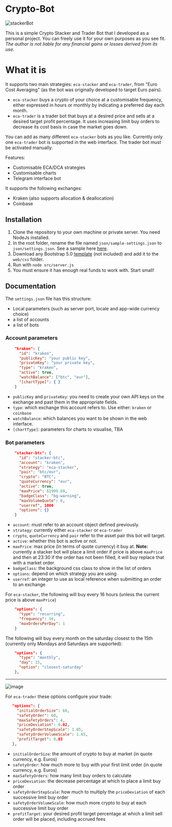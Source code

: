 # Crypto-Bot
![stackerBot](https://github.com/Nomad-Soul/Crypto-Bot/assets/167021470/20bc0bc6-13a2-472e-99d2-e52157aaeaa1)

This is a simple Crypto Stacker and Trader Bot that I developed as a personal project. You can freely use it for your own purposes as you see fit. _The author is not liable for any financial gains or losses derived from its use._

# What it is
It supports two main strategies: `eca-stacker` and `eca-trader`, from "Euro Cost Averaging" (as the bot was originally developed to target Euro pairs). 

* `eca-stacker` buys a crypto of your choice at a customisable frequency, either expressed in hours or monthly by indicating a preferred day each month.
* `eca-trader` is a trader bot that buys at a desired price and sells at a desired target profit percentage. It uses increasing limit buy orders to decrease its cost basis in case the market goes down.

You can add as many different `eca-stacker` bots as you like. Currently only one `eca-trader` bot is supported in the web interface. The trader bot must be activated manually.

Features:
* Customisable ECA/DCA strategies
* Customisable charts
* Telegram interface bot
  
It supports the following exchanges:
* Kraken (also supports allocation & deallocation)
* Coinbase

## Installation
1. Clone the repository to your own machine or private server. You need NodeJs installed.
2. In the root folder, rename the file named `json/sample-settings.json` to `json/settings.json`. See a sample here [here](json/sample-settings.json).
3. Download any Bootstrap 5.0 [template](https://bootswatch.com/darkly/) (not included) and add it to the `web/css` folder.
4. Run with `node src/server.js`
5. You must ensure it has enough real funds to work with. Start small!

## Documentation
The `settings.json` file has this structure:
* Local parameters (such as server port, locale and app-wide currency choice)
* a list of accounts
* a list of bots

### Account parameters
```json
    "kraken": {
      "id": "kraken",
      "publicKey": "your public key",
      "privateKey": "your private key",
      "type": "kraken",
      "active": true,
      "watchBalance": ["btc", "eur"],
      "[chartType]": { }
    }
```
* `publicKey` and `privateKey`: you need to create your own API keys on the exchange and past them in the appropriate fields.
* `type`: which exchange this account refers to. Use either: `kraken` or `coinbase`
* `watchBalance`: which balances you want to be shown in the web interface.
* `[chartType]`: parameters for charts to visualise, TBA

### Bot parameters
```json
    "stacker-btc": {
      "id": "stacker-btc",
      "account": "kraken",
      "strategy": "eca-stacker",
      "pair": "btc/eur",
      "crypto": "BTC",
      "quoteCurrency": "eur",
      "active": true,
      "maxPrice": 61999.69,
      "badgeClass": "bg-warning",
      "maxVolumeQuote": 6,
      "userref", 1000
      "options": {}
    }
```
* `account`: must refer to an account object defined previously.
* `strategy`: currently either `eca-stacker` or `eca-trader`
* `crypto`, `quoteCurrency` and `pair` refer to the asset pair this bot will target.
* `active`: whether this bot is active or not.
* `maxPrice`: max price (in terms of quote currency) it buy at. **Note:** currently a stacker bot will place a limit order if price is above `maxPrice` and then at 23:30 if the order has not been filled, it will buy replace that with a market order.
* `badgeClass`: the background css class to show in the list of orders
* `options`: depend on which strategy you are using
* `userref`: an integer to use as local reference when submitting an order to an exchange

For `eca-stacker`, the following will buy every 16 hours (unless the current price is above `maxPrice`)
```json
    "options": {
      "type": "recurring",
      "frequency": 16,
      "maxOrdersPerDay": 1
    }
```
The following will buy every month on the saturday closest to the 15th (currently only Mondays and Saturdays are supported):
```json
    "options": {
      "type": "monthly",
      "day": 15,
      "option": "closest-saturday"
    },
```
---
![image](https://github.com/Nomad-Soul/Crypto-Bot/assets/167021470/7500b325-f2bd-4e96-a4cd-a9a08b5a7ccf)

For `eca-trader` these options configure your trade:
 ```json     
    "options": {
      "initialOrderSize": 60,
      "safetyOrder": 60,
      "maxSafetyOrders": 4,
      "priceDeviation": 0.02,
      "safetyOrderStepScale": 1.05,
      "safetyOrderVolumeScale": 1.65,
      "profitTarget": 0.03
    },
```
* `initialOrderSize`: the amount of crypto to buy at market (in quote currency, e.g. Euros)
* `safetyOrder`: how much more to buy with your first limit order (in quote currency, e.g. Euros)
* `maxSafetyOrders`: how many limit buy orders to calculate
* `priceDeviation`: the decrease percentage at which to place a limit buy order
* `safetyOrderStepScale`: how much to multiply the `priceDeviation` of each successive limit buy order
* `safetyOrderVolumeScale`: how much more crypto to buy at each successive limit buy order
* `profitTarget`: your desired profit target percentage at which a limit sell order will be placed, including accrued fees
